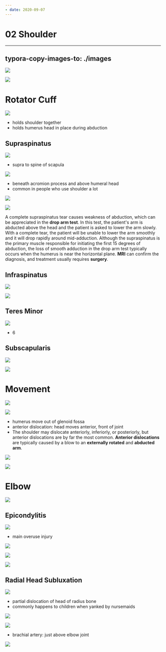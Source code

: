 ```yaml
---
- date: 2020-09-07
---
```


# 02 Shoulder
---

## typora-copy-images-to: ./images

![](https://photos.thisispiggy.com/file/wikiFiles/C43BBBF7-B338-4E55-915E-58E9F4772C08.jpg)

![](https://photos.thisispiggy.com/file/wikiFiles/7ED4F431-3000-45B6-90F6-F621B5F62EEA.jpg)

# Rotator Cuff

![](https://photos.thisispiggy.com/file/wikiFiles/E2D66AAE-F0F4-4F64-8525-3313F43CAA4F.jpg)

- holds shoulder together
- holds humerus head in place during abduction

## Supraspinatus

![](https://photos.thisispiggy.com/file/wikiFiles/ACF468A8-B8CA-4663-92B8-37EA3FB15644.jpg)

- supra to spine of scapula

![](https://photos.thisispiggy.com/file/wikiFiles/68B632FD-4AB0-4B24-9A0D-040D214BF2F7.jpg)

- beneath acromion process and above humeral head
- common in people who use shoulder a lot

![](https://photos.thisispiggy.com/file/wikiFiles/5E536BF3-B81E-4B87-9237-29B720F86F0F.jpg)

![](https://photos.thisispiggy.com/file/wikiFiles/21C37A4F-74A8-457A-92D4-8035843C42F5.jpg)

A complete supraspinatus tear causes weakness of abduction, which can be appreciated in the **drop arm test**.  In this test, the patient's arm is abducted above the head and the patient is asked to lower the arm slowly.  With a complete tear, the patient will be unable to lower the arm smoothly and it will drop rapidly around mid-adduction.  Although the supraspinatus is the primary muscle responsible for initiating the first 15 degrees of abduction, the loss of smooth adduction in the drop arm test typically occurs when the humerus is near the horizontal plane.  **MRI** can confirm the diagnosis, and treatment usually requires **surgery**.

## Infraspinatus

![](https://photos.thisispiggy.com/file/wikiFiles/E952A4AF-4DFD-4B2A-8DD8-9B33DBCB6897.jpg)

![](https://photos.thisispiggy.com/file/wikiFiles/7B9A3145-030B-4AAE-AA76-431BE55EE530.jpg)

## Teres Minor

![](https://photos.thisispiggy.com/file/wikiFiles/D0B844CC-E461-49EC-A66E-6B54FACDB15B.jpg)

- 6

## Subscapularis

![](https://photos.thisispiggy.com/file/wikiFiles/74138325-F912-4ABC-AD90-F4B9BE855277.jpg)

![](https://photos.thisispiggy.com/file/wikiFiles/4846B4DE-BCE9-4467-8188-8A1C92887919.jpg)

# Movement

![](https://photos.thisispiggy.com/file/wikiFiles/4E88F984-749E-4A70-8A35-8F8A87409A8B.jpg)

![](https://photos.thisispiggy.com/file/wikiFiles/CC57FC42-730C-4CD9-8089-EFEE9CB3BC1D.jpg)

- humerus move out of glenoid fossa
- anterior dislocation: head moves anterior, front of joint
- The shoulder may dislocate anteriorly, inferiorly, or posteriorly, but anterior dislocations are by far the most common. **Anterior dislocations** are typically caused by a blow to an **externally rotated** and **abducted arm**.

![](http://www.uworld.com/media/L25371.jpg)

![](https://photos.thisispiggy.com/file/wikiFiles/EC0C5FD6-85C8-4FF7-9FF3-7F6848614906.jpg)

# Elbow

![](https://photos.thisispiggy.com/file/wikiFiles/7447E961-9033-44C7-8F83-62C2664A93C9.jpg)

## Epicondylitis

![](https://photos.thisispiggy.com/file/wikiFiles/3DCDF927-A00E-4A26-8CB6-E9AA4BC57170.jpg)

- main overuse injury

![](https://photos.thisispiggy.com/file/wikiFiles/8E6C3A70-D021-484F-9D2E-07F6560F5F7D.jpg)

![](https://photos.thisispiggy.com/file/wikiFiles/8892E864-19CF-47BC-A496-31D46827FF17.jpg)

![](https://photos.thisispiggy.com/file/wikiFiles/086C30B8-8621-4C53-BF05-E0F53542C087.jpg)

## Radial Head Subluxation

![](https://photos.thisispiggy.com/file/wikiFiles/13DE69AB-EBB5-4E7B-ABAA-37EA60BA468B.jpg)

- partial dislocation of head of radius bone
- commonly happens to children when yanked by nursemaids

![](https://photos.thisispiggy.com/file/wikiFiles/D70D060E-20C8-453A-9451-E41082784E4C.jpg)

![](https://photos.thisispiggy.com/file/wikiFiles/C6F11690-C90F-4102-997D-9FBF652B0727.jpg)

- brachial artery: just above elbow joint

![](https://photos.thisispiggy.com/file/wikiFiles/023F625C-4DF8-4D33-A4BD-FF668F0AE443.jpg)
